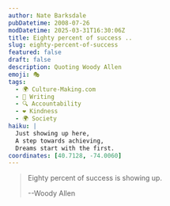 ```yaml
---
author: Nate Barksdale
pubDatetime: 2008-07-26
modDatetime: 2025-03-31T16:30:06Z
title: Eighty percent of success ..
slug: eighty-percent-of-success
featured: false
draft: false
description: Quoting Woody Allen
emoji: 🎭
tags:
  - 🌍 Culture-Making.com
  - 📝 Writing
  - 🔍 Accountability
  - ❤️ Kindness
  - 🌍 Society
haiku: |
  Just showing up here,  
  A step towards achieving,  
  Dreams start with the first.
coordinates: [40.7128, -74.0060]
---
```


> Eighty percent of success is showing up.
>
> --Woody Allen

